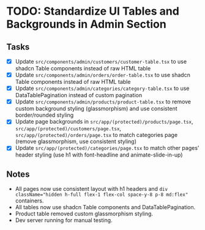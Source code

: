 # TODO: Standardize UI Tables and Backgrounds in Admin Section

## Tasks

- [x] Update `src/components/admin/customers/customer-table.tsx` to use shadcn Table components instead of raw HTML table
- [x] Update `src/components/admin/orders/order-table.tsx` to use shadcn Table components instead of raw HTML table
- [x] Update `src/components/admin/categories/category-table.tsx` to use DataTablePagination instead of custom pagination
- [x] Update `src/components/admin/products/product-table.tsx` to remove custom background styling (glassmorphism) and use consistent border/rounded styling
- [x] Update page backgrounds in `src/app/(protected)/products/page.tsx`, `src/app/(protected)/customers/page.tsx`, `src/app/(protected)/orders/page.tsx` to match categories page (remove glassmorphism, use consistent styling)
- [x] Update `src/app/(protected)/categories/page.tsx` to match other pages' header styling (use h1 with font-headline and animate-slide-in-up)

## Notes

- All pages now use consistent layout with h1 headers and `div className="hidden h-full flex-1 flex-col space-y-8 p-8 md:flex"` containers.
- All tables now use shadcn Table components and DataTablePagination.
- Product table removed custom glassmorphism styling.
- Dev server running for manual testing.

